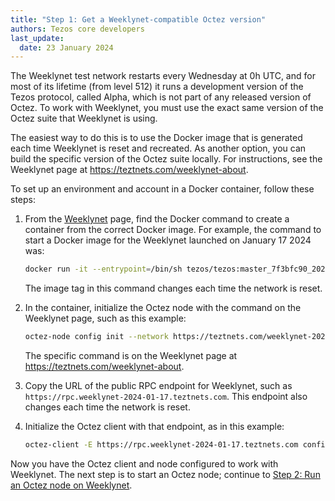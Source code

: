 ```yaml
---
title: "Step 1: Get a Weeklynet-compatible Octez version"
authors: Tezos core developers
last_update:
  date: 23 January 2024
---
```


The Weeklynet test network restarts every Wednesday at 0h UTC, and for most of its lifetime (from level 512) it runs a development version of the Tezos protocol, called Alpha, which is not part of any released version of Octez.
To work with Weeklynet, you must use the exact same version of the Octez suite that Weeklynet is using.

The easiest way to do this is to use the Docker image that is generated each time Weeklynet is reset and recreated.
As another option, you can build the specific version of the Octez suite locally.
For instructions, see the Weeklynet page at https://teztnets.com/weeklynet-about.

To set up an environment and account in a Docker container, follow these steps:

1. From the [Weeklynet](https://teztnets.com/weeklynet-about) page, find the Docker command to create a container from the correct Docker image.
For example, the command to start a Docker image for the Weeklynet launched on January 17 2024 was:

   ```bash
   docker run -it --entrypoint=/bin/sh tezos/tezos:master_7f3bfc90_20240116181914
   ```

   The image tag in this command changes each time the network is reset.

1. In the container, initialize the Octez node with the command on the Weeklynet page, such as this example:

   ```bash
   octez-node config init --network https://teztnets.com/weeklynet-2024-01-17
   ```

   The specific command is on the Weeklynet page at https://teztnets.com/weeklynet-about.

1. Copy the URL of the public RPC endpoint for Weeklynet, such as `https://rpc.weeklynet-2024-01-17.teztnets.com`.
This endpoint also changes each time the network is reset.

1. Initialize the Octez client with that endpoint, as in this example:

   ```bash
   octez-client -E https://rpc.weeklynet-2024-01-17.teztnets.com config init
   ```

Now you have the Octez client and node configured to work with Weeklynet.
The next step is to start an Octez node; continue to [Step 2: Run an Octez node on Weeklynet](./run-node).
